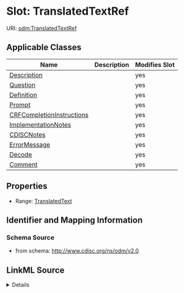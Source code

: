 # Slot: TranslatedTextRef

URI: [odm:TranslatedTextRef](http://www.cdisc.org/ns/odm/v2.0/TranslatedTextRef)



<!-- no inheritance hierarchy -->




## Applicable Classes

| Name | Description | Modifies Slot |
| --- | --- | --- |
[Description](Description.md) |  |  yes  |
[Question](Question.md) |  |  yes  |
[Definition](Definition.md) |  |  yes  |
[Prompt](Prompt.md) |  |  yes  |
[CRFCompletionInstructions](CRFCompletionInstructions.md) |  |  yes  |
[ImplementationNotes](ImplementationNotes.md) |  |  yes  |
[CDISCNotes](CDISCNotes.md) |  |  yes  |
[ErrorMessage](ErrorMessage.md) |  |  yes  |
[Decode](Decode.md) |  |  yes  |
[Comment](Comment.md) |  |  yes  |







## Properties

* Range: [TranslatedText](TranslatedText.md)





## Identifier and Mapping Information







### Schema Source


* from schema: http://www.cdisc.org/ns/odm/v2.0




## LinkML Source

<details>
```yaml
name: TranslatedTextRef
from_schema: http://www.cdisc.org/ns/odm/v2.0
rank: 1000
alias: TranslatedTextRef
domain_of:
- Description
- Question
- Definition
- Prompt
- CRFCompletionInstructions
- ImplementationNotes
- CDISCNotes
- ErrorMessage
- Decode
- Comment
range: TranslatedText

```
</details>
